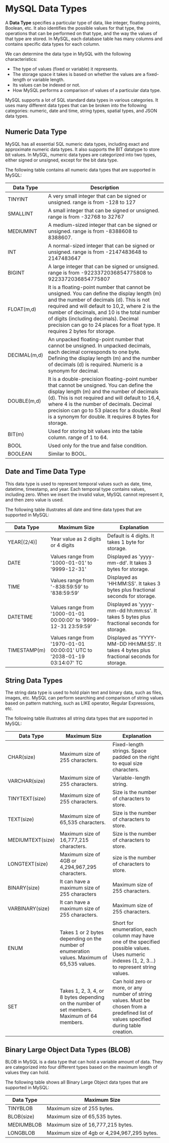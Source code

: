 # MySQL Data Types

A **Data Type** specifies a particular type of data, like integer, floating points, Boolean, etc. It also identifies the possible values for that type, the operations that can be performed on that type, and the way the values of that type are stored. In MySQL, each database table has many columns and contains specific data types for each column.

We can determine the data type in MySQL with the following characteristics:

- The type of values (fixed or variable) it represents.
- The storage space it takes is based on whether the values are a fixed-length or variable length.
- Its values can be indexed or not.
- How MySQL performs a comparison of values of a particular data type.

MySQL supports a lot of SQL standard data types in various categories. It uses many different data types that can be broken into the following categories: numeric, date and time, string types, spatial types, and JSON data types.

## Numeric Data Type

MySQL has all essential SQL numeric data types, including exact and approximate numeric data types. It also supports the BIT datatype to store bit values. In MySQL, numeric data types are categorized into two types, either signed or unsigned, except for the bit data type.

The following table contains all numeric data types that are supported in MySQL:

| Data Type     | Description                                             |
| ------------- | ------------------------------------------------------- |
| TINYINT       | A very small integer that can be signed or unsigned. range is from -128 to 127    |
| SMALLINT      | A small integer that can be signed or unsigned. range is from -32768 to 32767         |
| MEDIUMINT     | A medium-sized integer that can be signed or unsigned. range is from -8388608 to 8388607.  |
| INT           | A normal-sized integer that can be signed or unsigned. range is from -2147483648 to 2147483647 |
| BIGINT        | A large integer that can be signed or unsigned. range is from -9223372036854775808 to 9223372036854775807         |
| FLOAT(m,d)    | It is a floating-point number that cannot be unsigned. You can define the display length (m) and the number of decimals (d). This is not required and will default to 10,2, where 2 is the number of decimals, and 10 is the total number of digits (including decimals). Decimal precision can go to 24 places for a float type. It requires 2 bytes for storage. |
| DECIMAL(m,d)  | An unpacked floating-point number that cannot be unsigned. In unpacked decimals, each decimal corresponds to one byte. Defining the display length (m) and the number of decimals (d) is required. Numeric is a synonym for decimal.  |
| DOUBLE(m,d)   | It is a double-precision floating-point number that cannot be unsigned. You can define the display length (m) and the number of decimals (d). This is not required and will default to 16,4, where 4 is the number of decimals. Decimal precision can go to 53 places for a double. Real is a synonym for double. It requires 8 bytes for storage. |
| BIT(m)        | Used for storing bit values into the table column. range of 1 to 64.       |
| BOOL          | Used only for the true and false condition.              |
| BOOLEAN       | Similar to BOOL.                                        |

## Date and Time Data Type

This data type is used to represent temporal values such as date, time, datetime, timestamp, and year. Each temporal type contains values, including zero. When we insert the invalid value, MySQL cannot represent it, and then zero value is used.

The following table illustrates all date and time data types that are supported in MySQL:

| Data Type        | Maximum Size                 | Explanation                                              |
| ---------------- | ---------------------------- | -------------------------------------------------------- |
| YEAR[(2/4)]      | Year value as 2 digits or 4 digits| Default is 4 digits. It takes 1 byte for storage. |
| DATE             | Values range from '1000-01-01' to '9999-12-31'| Displayed as 'yyyy-mm-dd'. It takes 3 bytes for storage. |
| TIME             | Values range from '-838:59:59' to '838:59:59'| Displayed as 'HH:MM:SS'. It takes 3 bytes plus fractional seconds for storage. |
| DATETIME         | Values range from '1000-01-01 00:00:00' to '9999-12-31 23:59:59'| Displayed as 'yyyy-mm-dd hh:mm:ss'. It takes 5 bytes plus fractional seconds for storage. |
| TIMESTAMP(m)     | Values range from '1970-01-01 00:00:01' UTC to '2038-01-19 03:14:07' TC| Displayed as 'YYYY-MM-DD HH:MM:SS'. It takes 4 bytes plus fractional seconds for storage. |

## String Data Types

The string data type is used to hold plain text and binary data, such as files, images, etc. MySQL can perform searching and comparison of string values based on pattern matching, such as LIKE operator, Regular Expressions, etc.

The following table illustrates all string data types that are supported in MySQL:

| Data Type       | Maximum Size                  | Explanation                                              |
| --------------- | ----------------------------- | -------------------------------------------------------- |
| CHAR(size)      | Maximum size of 255 characters. | Fixed-length strings. Space padded on the right to equal size characters. |
| VARCHAR(size)   | Maximum size of 255 characters. | Variable-length string.                                   |
| TINYTEXT(size)  | Maximum size of 255 characters. | Size is the number of characters to store.|                                                           
| TEXT(size)      | Maximum size of 65,535 characters. | Size is the number of characters to store.|
| MEDIUMTEXT(size)| Maximum size of 16,777,215 characters. | Size is the number of characters to store.                                                     |
| LONGTEXT(size)  | Maximum size of 4GB or 4,294,967,295 characters. | size is the number of characters to store.                                            |
| BINARY(size)    | It can have a maximum size of 255 characters | Maximum size of 255 characters. | size is the number of binary characters to store. Fixed-length strings. Space padded on the right to equal size characters. |
| VARBINARY(size) | It can have a maximum size of 255 characters. | Maximum size of 255 characters. | Variable-length string.                                   |
| ENUM            | Takes 1 or 2 bytes depending on the number of enumeration values. Maximum of 65,535 values. | Short for enumeration, each column may have one of the specified possible values. Uses numeric indexes (1, 2, 3…) to represent string values. |
| SET             | Takes 1, 2, 3, 4, or 8 bytes depending on the number of set members. Maximum of 64 members. | Can hold zero or more, or any number of string values. Must be chosen from a predefined list of values specified during table creation. |

## Binary Large Object Data Types (BLOB)

BLOB in MySQL is a data type that can hold a variable amount of data. They are categorized into four different types based on the maximum length of values they can hold.

The following table shows all Binary Large Object data types that are supported in MySQL:

| Data Type       | Maximum Size                  |
| --------------- | ----------------------------- |
| TINYBLOB        | Maximum size of 255 bytes.    |
| BLOB(size)      | Maximum size of 65,535 bytes.  |
| MEDIUMBLOB      | Maximum size of 16,777,215 bytes. |
| LONGBLOB        | Maximum size of 4gb or 4,294,967,295 bytes. |

